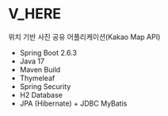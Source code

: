 # V_HERE
위치 기반 사진 공유 어플리케이션(Kakao Map API)

- Spring Boot 2.6.3
- Java 17
- Maven Build
- Thymeleaf
- Spring Security
- H2 Database
- JPA (Hibernate) + JDBC MyBatis
